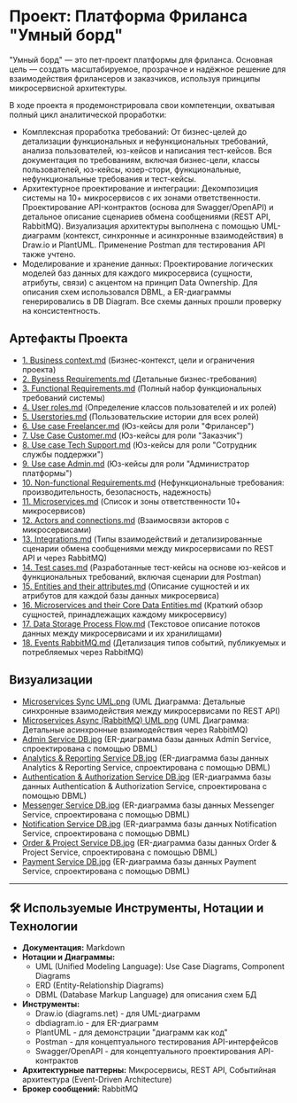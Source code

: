 # Проект: Платформа Фриланса "Умный борд"
"Умный борд" — это пет-проект платформы для фриланса. Основная цель — создать масштабируемое, прозрачное и надёжное решение для взаимодействия фрилансеров и заказчиков, используя принципы микросервисной архитектуры.

В ходе проекта я продемонстрировала свои компетенции, охватывая полный цикл аналитической проработки:

- Комплексная проработка требований: От бизнес-целей до детализации функциональных и нефункциональных требований, анализа пользователей, юз-кейсов и написания тест-кейсов. Вся документация по требованиям, включая бизнес-цели, классы пользователей, юз-кейсы, юзер-стори, функциональные, нефункциональные требования и тест-кейсы.
- Архитектурное проектирование и интеграции: Декомпозиция системы на 10+ микросервисов с их зонами ответственности. Проектирование API-контрактов (основа для Swagger/OpenAPI) и детальное описание сценариев обмена сообщениями (REST API, RabbitMQ). Визуализация архитектуры выполнена с помощью UML-диаграмм (контекст, синхронные и асинхронные взаимодействия) в Draw.io и PlantUML. Применение Postman для тестирования API также учтено.
- Моделирование и хранение данных: Проектирование логических моделей баз данных для каждого микросервиса (сущности, атрибуты, связи) с акцентом на принцип Data Ownership. Для описания схем использовался DBML, а ER-диаграммы генерировались в DB Diagram. Все схемы данных прошли проверку на консистентность.


## Артефакты Проекта

*   [1. Business context.md](https://github.com/petprojects/FreelanceHub/blob/main/docs/1.%20Business%20context.md) (Бизнес-контекст, цели и ограничения проекта)
*   [2. Bysiness Requirements.md](https://github.com/petprojects/FreelanceHub/blob/main/docs/2.%20Bysiness%20Requirements.md) (Детальные бизнес-требования)
*   [3. Functional Requirements.md](https://github.com/petprojects/FreelanceHub/blob/main/docs/3.%20Functional%20Requirements.md) (Полный набор функциональных требований системы)
*   [4. User roles.md](https://github.com/petprojects/FreelanceHub/blob/main/docs/4.%20User%20roles.md) (Определение классов пользователей и их ролей)
*   [5. Userstories.md](https://github.com/petprojects/FreelanceHub/blob/main/docs/5.%20Userstories.md) (Пользовательские истории для всех ролей)
*   [6. Use case Freelancer.md](https://github.com/petprojects/FreelanceHub/blob/main/docs/6.%20Use%20case%20Freelancer.md) (Юз-кейсы для роли "Фрилансер")
*   [7. Use Case Customer.md](https://github.com/petprojects/FreelanceHub/blob/main/docs/7.%20Use%20case%20Customer.md) (Юз-кейсы для роли "Заказчик")
*   [8. Use case Tech Support.md](https://github.com/petprojects/FreelanceHub/blob/main/docs/8.%20Use%20case%20Tech%20Support.md) (Юз-кейсы для роли "Сотрудник службы поддержки")
*   [9. Use case Admin.md](https://github.com/petprojects/FreelanceHub/blob/main/docs/9.%20Use%20case%20Admin.md) (Юз-кейсы для роли "Администратор платформы")
*   [10. Non-functional Requirements.md](https://github.com/petprojects/FreelanceHub/blob/main/docs/10.%20Non-functional%20Requirements.md) (Нефункциональные требования: производительность, безопасность, надежность)
*   [11. Microservices.md](https://github.com/petprojects/FreelanceHub/blob/main/docs/11.%20Microservices.md) (Список и зоны ответственности 10+ микросервисов)
*   [12. Actors and connections.md](https://github.com/petprojects/FreelanceHub/blob/main/docs/12.%20Actors%20and%20connections.md) (Взаимосвязи акторов с микросервисами)
*   [13. Integrations.md](https://github.com/petprojects/FreelanceHub/blob/main/docs/13.%20Integrations.md) (Типы взаимодействий и детализированные сценарии обмена сообщениями между микросервисами по REST API и через RabbitMQ)
*   [14. Test cases.md](https://github.com/petprojects/FreelanceHub/blob/main/docs/14.%20Test%20cases.md) (Разработанные тест-кейсы на основе юз-кейсов и функциональных требований, включая сценарии для Postman)
*   [15. Entities and their attributes.md](https://github.com/petprojects/FreelanceHub/blob/main/docs/15.%20Entities%20and%20their%20attributes.md) (Описание сущностей и их атрибутов для каждой базы данных микросервиса)
*   [16. Microservices and their Core Data Entities.md](https://github.com/petprojects/FreelanceHub/blob/main/docs/16.%20Microservices%20and%20their%20Core%20Data%20Entities.md) (Краткий обзор сущностей, принадлежащих каждому микросервису)
*   [17. Data Storage Process Flow.md](https://github.com/petprojects/FreelanceHub/blob/main/docs/17.%20Data%20Storage%20Process%20Flow.md) (Текстовое описание потоков данных между микросервисами и их хранилищами)
*   [18. Events RabbitMQ.md](https://github.com/petprojects/FreelanceHub/blob/main/docs/18.%20Events%20RabbitMQ.md) (Детализация типов событий, публикуемых и потребляемых через RabbitMQ)

## Визуализации

*   [Microservices Sync UML.png](https://github.com/petprojects/FreelanceHub/blob/main/diagrams/Microservices%20Sync%20UML.png) (UML Диаграмма: Детальные синхронные взаимодействия между микросервисами по REST API)
*   [Microservices Async (RabbitMQ) UML.png](https://github.com/petprojects/FreelanceHub/blob/main/diagrams/Microservices%20Async%20(RabbitMQ)%20UML.png) (UML Диаграмма: Детальные асинхронные взаимодействия через RabbitMQ)
*   [Admin Service DB.jpg](https://github.com/petprojects/FreelanceHub/blob/main/diagrams/Admin%20Service%20DB.jpg) (ER-диаграмма базы данных Admin Service, спроектирована с помощью DBML)
*   [Analytics & Reporting Service DB.jpg](https://github.com/petprojects/FreelanceHub/blob/main/diagrams/Analytics%20&%20Reporting%20ServiceDB.jpg) (ER-диаграмма базы данных Analytics & Reporting Service, спроектирована с помощью DBML)
*   [Authentication & Authorization Service DB.jpg](https://github.com/petprojects/FreelanceHub/blob/main/diagrams/Authentication%20&%20Authorization%20Service%20DB.jpg) (ER-диаграмма базы данных Authentication & Authorization Service, спроектирована с помощью DBML)
*   [Messenger Service DB.jpg](https://github.com/petprojects/FreelanceHub/blob/main/diagrams/Messenger%20Service%20DB.jpg) (ER-диаграмма базы данных Messenger Service, спроектирована с помощью DBML)
*   [Notification Service DB.jpg](https://github.com/petprojects/FreelanceHub/blob/main/diagrams/Notification%20Service%20DB.jpg) (ER-диаграмма базы данных Notification Service, спроектирована с помощью DBML)
*   [Order & Project Service DB.jpg](https://github.com/petprojects/FreelanceHub/blob/main/diagrams/Order%20&%20Project%20Service%20DB.jpg) (ER-диаграмма базы данных Order & Project Service, спроектирована с помощью DBML)
*   [Payment Service DB.jpg](https://github.com/petprojects/FreelanceHub/blob/main/diagrams/Payment%20Service%20DB.jpg) (ER-диаграмма базы данных Payment Service, спроектирована с помощью DBML)
---

## 🛠️ **Используемые Инструменты, Нотации и Технологии**

*   **Документация:** Markdown
*   **Нотации и Диаграммы:**
    *   UML (Unified Modeling Language): Use Case Diagrams, Component Diagrams
    *   ERD (Entity-Relationship Diagrams)
    *   DBML (Database Markup Language) для описания схем БД
*   **Инструменты:**
    *   Draw.io (diagrams.net) - для UML-диаграмм
    *   dbdiagram.io - для ER-диаграмм
    *   PlantUML - для демонстрации "диаграмм как код"
    *   Postman - для концептуального тестирования API-интерфейсов
    *   Swagger/OpenAPI - для концептуального проектирования API-контрактов
*   **Архитектурные паттерны:** Микросервисы, REST API, Событийная архитектура (Event-Driven Architecture)
*   **Брокер сообщений:** RabbitMQ
